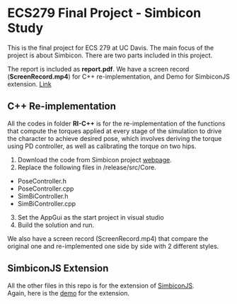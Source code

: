 # ECS279 Final Project - Simbicon Study
This is the final project for ECS 279 at UC Davis. The main focus of the project is about Simbicon. There are two parts included in this project.  

The report is included as **report.pdf**. We have a screen record (**ScreenRecord.mp4**) for C++ re-implementation, and Demo for SimbiconJS extension. [Link](https://ltzx.github.io.)

## C++ Re-implementation
All the codes in folder **RI-C++** is for the re-implementation of the functions that compute the torques applied at every stage of the simulation to drive the character to achieve desired pose, which involves deriving the torque using PD controller, as well as calibrating the torque on two hips.  

1. Download the code from Simbicon project [webpage](https://www.cs.ubc.ca/~van/simbicon_cef/index.html).  
2. Replace the following files in /release/src/Core.  
  - PoseController.h
  - PoseController.cpp
  - SimBiController.h
  - SimBiController.cpp
3. Set the AppGui as the start project in visual studio
4. Build the solution and run.  

We also have a screen record (ScreenRecord.mp4) that compare the original one and re-implemented one side by side with 2 different styles.

## SimbiconJS Extension
All the other files in this repo is for the extension of [SimbiconJS](https://github.com/mfirmin/SimbiconJS).  
Again, here is the [demo](https://ltzx.github.io.) for the extension.

